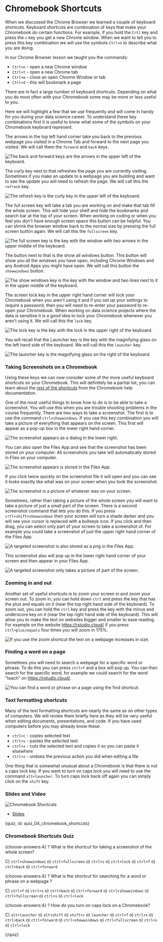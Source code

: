 # Chromebook Shortcuts

When we discussed the Chrome Browser we learned a couple of keyboard shortcuts. Keyboard shortcuts are combination of keys that make your Chromebook do certain functions. For example, if you hold the `Crtl` key and press the `n` key you get a new Chrome window. When we want to tell you to press this key combination we will use the symbols `Ctrl+n` to describe what you are doing. 

In our Chrome Browser lesson we taught you the commands:

* `Ctrl+n` - open a new Chrome window
* `Ctrl+t` - open a new Chrome tab
* `Ctrl+w` - close an open Chrome Window or tab
* `Ctrl+d` - this will bookmark a page


There are in fact a large number of keyboard shortcuts. Depending on what you do most often with your Chromebook some may be more or less useful to you. 


Here we will highlight a few that we use frequently and will come in handy for you during your data science career. To understand these key combinations first it is useful to know what some of the symbols on your Chromebook keyboard represent. 

The arrows in the top left hand corner take you back to the previous webpage you visited in a Chrome Tab and forward to the next page you visited. We will call them the `forward` and `back` keys. 

![The back and forward keys are the arrows in the upper left of the keyboard.](images/04_chromebook_shortcuts/04_chromebookintro_chromebook_shortcuts-2.png)

The curly key next to that refreshes the page you are currently visiting. Sometimes if you make an update to a webpage you are building and want to see the update you will need to refresh the page. We will call this the `refresh` key. 


![The refresh key is the curly key in the upper left of the keyboard.](images/04_chromebook_shortcuts/04_chromebookintro_chromebook_shortcuts-3.png)

The full screen key will take a tab you are working on and make that tab fill the whole screen. This will hide your shelf and hide the bookmarks and search bar at the top of your screen. When working on coding or when you feel you don't have enough screen space this button can be helpful. You can shrink the browser window back to the normal size by pressing the full screen button again. We will call this the `fullscreen` key. 

![The full screen key is the key with the window with two arrows in the upper middle of the keyboard.](images/04_chromebook_shortcuts/04_chromebookintro_chromebook_shortcuts-4.png)

The button next to that is the show all windows button. This button will show you all the windows you have open, including Chrome Windows and any Android Apps you might have open. We will call this button the `showwindows` button. 

![The show windows key is the key with the window and two lines next to it in the upper middle of the keyboard. ](images/04_chromebook_shortcuts/04_chromebookintro_chromebook_shortcuts-5.png)

The screen lock key in the upper right hand corner will lock your Chromebook when you aren't using it and if you set up your settings to require a password, then you will need to re-enter your password to re-open your Chromebook. When working on data science projects where the data is sensitive it is a good idea to lock your Chromebook whenever you aren't using it. We will call this the `lock` key. 

![The lock key is the key with the lock in the upper right of the keyboard. ](images/04_chromebook_shortcuts/04_chromebookintro_chromebook_shortcuts-6.png)

You will recall that the Launcher key is the key with the magnifying glass on the left hand side of the keyboard. We will call this the `launcher` key. 

![The launcher key is the magnifying glass on the right of the keyboard. ](images/04_chromebook_shortcuts/04_chromebookintro_chromebook_shortcuts-7.png)


### Taking Screenshots on a Chromebook

Using these keys we can now consider some of the more useful keyboard shortcuts on your Chromebook. This will definitely be a partial list, you can learn about the [rest of the shortcuts](https://support.google.com/chromebook/answer/183101?hl=en) from the Chromebook help documentation. 

One of the most useful things to know how to do is to be able to take a screenshot. You will use this when you are trouble shooting problems in the course frequently. There are two ways to take a screenshot. The first is to use the command `ctrl+showwindows`. If you use this key combination you will take a picture of everything that appears on the screen. This first will appear as a pop-up box in the lower right hand corner. 


![The screenshot appears as a dialog in the lower right. ](images/04_chromebook_shortcuts/04_chromebookintro_chromebook_shortcuts-8.png)


You can also open the Files App and see that the screenshot has been stored on your computer. All screenshots you take will automatically stored in Files on your computer. 

![The screenshot appears is stored in the Files App. ](images/04_chromebook_shortcuts/04_chromebookintro_chromebook_shortcuts-9.png)


If you click twice quickly on the screenshot file it will open and you can see it looks exactly like what was on your screen when you took the screenshot. 


![The screenshot is a picture of whatever was on your screen. ](images/04_chromebook_shortcuts/04_chromebookintro_chromebook_shortcuts-10.png)


Sometimes, rather than taking a picture of the whole screen you will want to take a picture of just a small part of the screen. There is a second screenshot command that lets you do this. If you press `crtl+shift+showwindows` then your screen will turn a shade darker and you will see your cursor is replaced with a bullseye icon. If you click and then drag, you can select only part of your screen to take a screenshot of. For example you could take a screenshot of just the upper right hand corner of the Files App. 


![A targeted screenshot is also stored as a png in the Files App.](images/04_chromebook_shortcuts/04_chromebookintro_chromebook_shortcuts-11.png)


This screenshot also will pop up in the lower right hand corner of your screen and then appear in your Files App. 


![A targeted screenshot only takes a picture of part of the screen.](images/04_chromebook_shortcuts/04_chromebookintro_chromebook_shortcuts-12.png)


### Zooming in and out


Another set of useful shortcuts is to zoom your screen in and zoom your screen out. To zoom in, you can hold down `ctrl` and press the key that has the plus and equals on it (near the top right hand side of the keyboard). To zoom out, you can hold the `ctrl` key and press the key with the minus and underscore key on it (near the top right hand side of the keyboard). This will allow you to make the text on websites bigger and smaller to ease reading. For example on the website https://rstudio.cloud/ if you press `ctrl+plus/equals` four times you will zoom in 175%. 


![If you use the zoom shortcut the text on a webpage increases in size.](images/04_chromebook_shortcuts/04_chromebookintro_chromebook_shortcuts-13.png)



### Finding a word on a page 

Sometimes you will need to search a webpage for a specific word or phrase. To do this you can press `ctrl+f` and a box will pop up. You can then search for the specific word, for example we could search for the word "teach" on https://rstudio.cloud/.  


![You can find a word or phrase on a page using the find shortcut.](images/04_chromebook_shortcuts/04_chromebookintro_chromebook_shortcuts-14.png)


### Text formatting shortcuts


Many of the text formatting shortcuts are nearly the same as on other types of computers. We will review them briefly here as they will be very useful when editing documents, presentations, and code. If you have used computers before you may already know these. 


* `ctrl+c` - copies selected text
* `ctrl+v` - pastes the selected text
* `ctrl+x` - cuts the selected text and copies it so you can paste it elsewhere
* `ctrl+z` - undoes the previous action you did when editing a file

One thing that is somewhat unusual about a Chromebook is that there is not a caps lock key. If you want to turn on caps lock you will need to use the command `alt+launcher`. To turn caps lock back off again you can simply click on the `shift` key. 



### Slides and Video

![Chromebook Shortcuts](https://www.youtube.com/watch?v=PTuBxc1h0AE)

* [Slides](https://docs.google.com/presentation/d/1CuNUXwu9BukytMCmtJ5JrRHWF_7O8Me2pu-PN_Zu6uU/edit?usp=sharing)


{quiz, id: quiz_04_chromebook_shortcuts}

### Chromebook Shortcuts Quiz

{choose-answers:4}
? What is the shortcut for taking a screenshot of the whole screen?

C) `ctrl+showwindows`
o) `ctrl+fullscreen`
o) `ctrl+s`
o) `ctrl+lock`
o) `ctrl+f`
o) `ctrl+back`
o) `ctrl+forward`

{choose-answers:4}
? What is the shortcut for searching for a word or phrase on a webpage ?

C) `ctrl+f`
o) `ctrl+s`
o) `ctrl+back`
o) `ctrl+forward`
o) `ctrl+showwindows`
o) `ctrl+fullscreen`
o) `ctrl+s`
o) `ctrl+lock`

{choose-answers:4}
? How do you turn on caps lock on a Chromebook?

C) `alt+launcher`
o) `alt+shift`
o) `shift+c`
o) `launcher`
o) `ctrl+f`
o) `ctrl+s`
o) `ctrl+back`
o) `ctrl+forward`
o) `ctrl+showwindows`
o) `ctrl+fullscreen`
o) `ctrl+s`
o) `ctrl+lock`

{/quiz}

